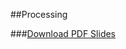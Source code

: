##Processing

###[Download PDF Slides](https://github.com/techfocus3/resources/raw/master/Processing/TF3_Processing_Presentation.pdf)


